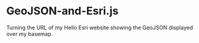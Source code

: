 # GeoJSON-and-Esri.js

 Turning the URL of my Hello Esri website showing the GeoJSON displayed over my basemap. 
